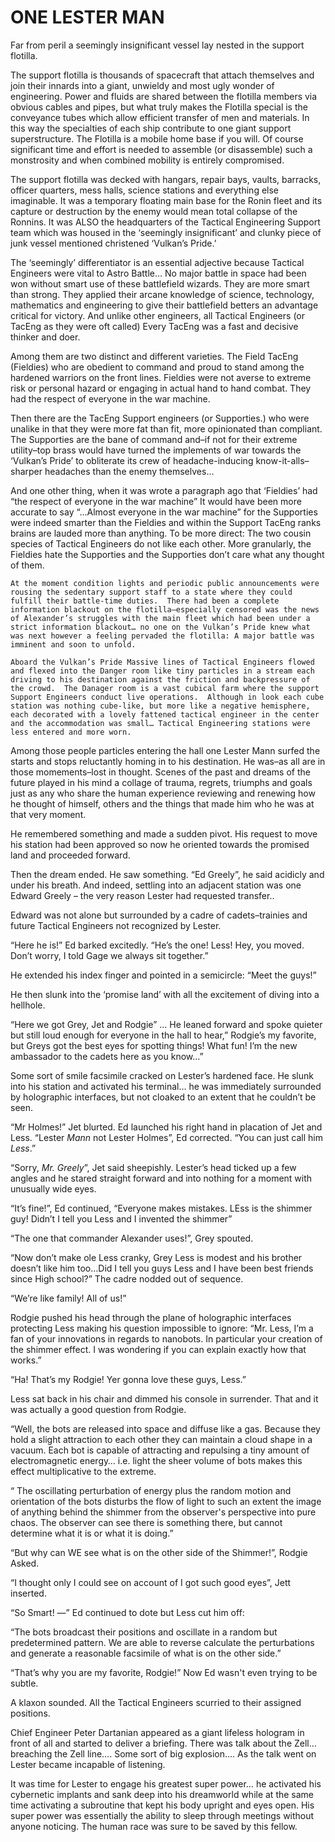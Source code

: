 
# ONE LESTER MAN

Far from peril a seemingly insignificant vessel lay nested in the support flotilla.

The support flotilla is thousands of spacecraft that attach themselves and join their innards into a giant, unwieldy and most ugly wonder of engineering.  Power and fluids are shared between the flotilla members via obvious cables and pipes, but what truly makes the Flotilla special is the conveyance tubes which allow efficient transfer of men and materials.  In this way the specialties of each ship contribute to one giant support superstructure. The Flotilla is a mobile home base if you will.  Of course significant time and effort is needed to assemble (or disassemble) such a monstrosity and when combined mobility is entirely compromised.

The support flotilla was decked with hangars, repair bays, vaults, barracks, officer quarters, mess halls, science stations and everything else imaginable.  It was a temporary floating main base for the Ronin fleet and its capture or destruction by the enemy would mean total collapse of the Ronnins.  It was ALSO the headquarters of the Tactical Engineering Support team which was housed in the ‘seemingly insignificant’ and clunky piece of junk vessel mentioned christened ‘Vulkan’s Pride.’

The ‘seemingly’ differentiator is an essential adjective because Tactical Engineers were vital to Astro Battle… No major battle in space had been won without smart use of these battlefield wizards. They are more smart than strong. They applied their arcane knowledge of science, technology, mathematics and engineering to give their battlefield betters an advantage critical for victory.  And unlike other engineers, all Tactical Engineers (or TacEng as they were oft called) Every TacEng was a fast and decisive thinker and doer.

Among them are two distinct and different varieties.  The Field  TacEng (Fieldies) who are obedient to command and proud to stand among the hardened warriors on the front lines.  Fieldies were not averse to extreme risk or personal hazard or engaging in actual hand to hand combat.  They had the respect of everyone in the war machine.

Then there are the TacEng Support engineers (or Supporties.) who were unalike in that they were more fat than fit, more opinionated than compliant. The Supporties are the bane of command and–if not for their extreme utility–top brass would have turned the implements of war towards the ‘Vulkan’s Pride’ to obliterate its crew of headache-inducing know-it-alls–sharper headaches than the enemy themselves…

And one other thing, when it was wrote a paragraph ago that ‘Fieldies’ had “the respect of everyone in the war machine”  It would have been more accurate to say “...Almost everyone in the war machine” for the Supporties were indeed smarter than the Fieldies and within the Support TacEng ranks brains are lauded more than anything.  To be more direct: The two cousin species of Tactical Engineers do not like each other.  More granularly, the Fieldies hate the Supporties and the Supporties don’t care what any thought of them.

	At the moment condition lights and periodic public announcements were rousing the sedentary support staff to a state where they could fulfill their battle-time duties.  There had been a complete information blackout on the flotilla–especially censored was the news of Alexander’s struggles with the main fleet which had been under a strict information blackout… no one on the Vulkan’s Pride knew what was next however a feeling pervaded the flotilla: A major battle was imminent and soon to unfold.

	Aboard the Vulkan’s Pride Massive lines of Tactical Engineers flowed and flexed into the Danger room like tiny particles in a stream each driving to his destination against the friction and backpressure of the crowd.  The Danager room is a vast cubical farm where the support Support Engineers conduct live operations.  Although in look each cube station was nothing cube-like, but more like a negative hemisphere, each decorated with a lovely fattened tactical engineer in the center and the accommodation was small… Tactical Engineering stations were less entered and more worn.

Among those people particles entering the hall one Lester Mann surfed the starts and stops reluctantly homing in to his destination.  He was–as all are in those momements–lost in thought.  Scenes of the past and dreams of the future played in his mind a collage of trauma, regrets, triumphs and goals just as any who share the human experience reviewing and renewing how he thought of himself, others and the things that made him who he was at that very moment.

He remembered something and  made a sudden pivot. His request to move his station had been approved so now he oriented towards the promised land and proceeded forward.

Then the dream ended. He saw something.  “Ed Greely”, he said acidicly and under his breath. And indeed, settling into an adjacent station was one Edward Greely – the very reason Lester had requested transfer..

Edward was not alone but surrounded by a cadre of cadets–trainies and future Tactical Engineers not recognized by Lester.

“Here he is\!” Ed barked excitedly.  “He’s the one\! Less\! Hey, you moved.  Don’t worry, I told Gage we always sit together.”

He extended his index finger and pointed in a semicircle: “Meet the guys\!”

He then slunk into the ‘promise land’ with all the excitement of diving into a hellhole.

“Here we got Grey, Jet and Rodgie” … He leaned forward and spoke quieter but still loud enough for everyone in the hall to hear,” Rodgie’s my favorite, but Greys got the best eyes for spotting things\! What fun\!  I’m the new ambassador to the cadets here as you know…”

Some sort of smile facsimile cracked on Lester’s hardened face.  He slunk into his station and activated his terminal… he was immediately surrounded by holographic interfaces, but not cloaked to an extent that he couldn’t be seen.

“Mr Holmes\!” Jet blurted.  Ed launched his right hand in placation of Jet and Less. “Lester *Mann* not Lester Holmes”, Ed corrected.  “You can just call him *Less*.”

“Sorry, *Mr. Greely*”, Jet said sheepishly.  Lester’s head ticked up a few angles and he stared straight forward and into nothing for a moment with unusually wide eyes.

“It’s fine\!”, Ed continued, “Everyone makes mistakes.  LEss is the shimmer guy\! Didn’t I tell you Less and I  invented the shimmer”

“The one that commander Alexander uses\!”, Grey spouted.

“Now don’t make ole Less cranky, Grey Less is modest and his brother doesn’t like him too…Did I tell you guys Less and I have been best friends since High school?” The cadre nodded out of sequence.

“We’re like family\! All of us\!”

Rodgie pushed his head through the plane of holographic interfaces protecting Less making his question impossible to ignore: “Mr. Less, I’m a fan of your innovations in regards to nanobots.  In particular your creation of the shimmer effect.  I was wondering if you can explain exactly how that works.”

“Ha\! That’s my Rodgie\! Yer gonna love these guys, Less.”

Less sat back in his chair and dimmed his console in surrender.  That and it was actually a good question from Rodgie.

“Well, the bots are released into space and diffuse like a gas.  Because they hold a slight attraction to each other they can maintain a cloud shape in a vacuum.  Each bot is capable of attracting and repulsing a tiny amount of electromagnetic energy… i.e. light  the sheer volume of bots makes this effect multiplicative to the extreme.

“ The oscillating perturbation of energy plus the random motion and orientation of the bots disturbs the flow of light to such an extent the image of anything behind the shimmer from the observer's perspective into pure chaos. The observer can see there is something there, but cannot determine what it is or what it is doing.”

“But why can WE see what is on the other side of the Shimmer\!”, Rodgie Asked.

“I thought only I could see on account of I got such good eyes”, Jett inserted.

“So Smart\!  —” Ed continued to dote but Less cut him off:

“The bots broadcast their positions and oscillate in a random but predetermined pattern.  We are able to reverse calculate the perturbations and generate a reasonable facsimile of what is on the other side.”

“That’s why you are my favorite, Rodgie\!” Now Ed wasn't even trying to be subtle.

A klaxon sounded.  All the Tactical Engineers scurried to their assigned positions.

Chief Engineer Peter Dartanian appeared as a giant lifeless hologram in front of all and started to deliver a briefing.  There was talk about the Zell… breaching the Zell line…. Some sort of big explosion…. As the talk went on Lester became incapable of listening.

It was time for Lester to engage his greatest super power… he activated his cybernetic implants and sank deep into his dreamworld while at the same time activating a subroutine that kept his body upright and eyes open.   His super power was essentially the ability to sleep through meetings without anyone noticing.  The human race was sure to be saved by this fellow.